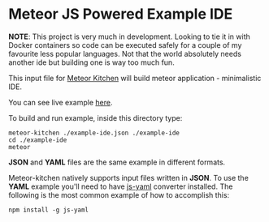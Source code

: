 Meteor JS Powered Example IDE
=======================

**NOTE**: This project is very much in development. Looking to tie it in with Docker containers so code can be executed safely for a couple of my favourite less popular languages. Not that the world absolutely needs another ide but building one is way too much fun.

This input file for <a href="http://www.meteorkitchen.com" target="_blank">Meteor Kitchen</a> will build meteor application - minimalistic IDE.

You can see live example <a href="http://example-ide.meteorfarm.com" target="_blank">here</a>.

To build and run example, inside this directory type:

```
meteor-kitchen ./example-ide.json ./example-ide
cd ./example-ide
meteor
```

**JSON** and **YAML** files are the same example in different formats.

Meteor-kitchen natively supports input files written in **JSON**. To use the **YAML** example you'll need to have <a href="https://www.npmjs.com/package/yaml-js" target="_blank">js-yaml</a> converter installed. The following is the most common example of how to accomplish this:

```
npm install -g js-yaml
```

